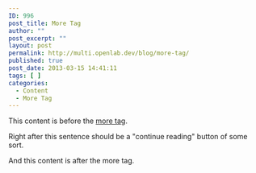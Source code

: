 ```yaml
---
ID: 996
post_title: More Tag
author: ""
post_excerpt: ""
layout: post
permalink: http://multi.openlab.dev/blog/more-tag/
published: true
post_date: 2013-03-15 14:41:11
tags: [ ]
categories:
  - Content
  - More Tag
---
```

This content is before the <a title="The More Tag" href="http://en.support.wordpress.com/splitting-content/more-tag/" target="_blank">more tag</a>.

Right after this sentence should be a "continue reading" button of some sort.

<!--more-->

And this content is after the more tag.